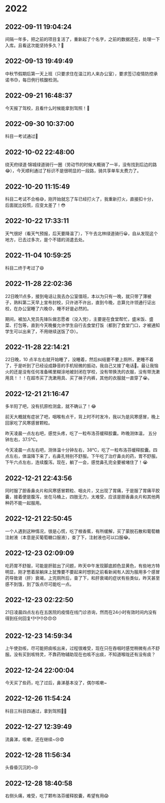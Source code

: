 # 2022

## 2022-09-11 19:04:24

间隔一年多，把之前的项目复活了，重新起了个名字，之前的数据还在，处理一下入库。且看这次能坚持多久？🤭  
## 2022-09-13 19:49:49

中秋节假期后第一天上班（只要求住在温江的人来办公室），要求签订疫情防控承诺书😓，每日例行核酸检测。  
## 2022-09-21 16:48:37

今天报了驾校，且看什么时候能拿到驾照！💪  

## 2022-09-30 10:37:00

科目一考试通过🤭

## 2022-10-02 22:48:00

绕天府绿道·锦城绿道骑行一圈（劳动节的时候大概骑了一半，没有找到后边的路😂），今天顺利通过了标识不是很明显的一段路，骑共享单车太费力了。  

## 2022-10-20 11:15:49

科目二考试不合格😅，刚开始就忘了车已经打火了，我重新打火，直接扣十分，后面就比较慌，应变太差了！😳

## 2022-10-22 17:33:11

天气很好（看天气预报，后天要降温了），下午去北林绿道骑行😀，自从发现这个地方，已去过多次，是个不错的消遣去处。    

## 2022-11-04 10:59:25

科目二终于考过了😄

## 2022-11-28 22:02:36

22日晚11点多，接到电话让我去办公室值班，本以为只有一晚，就只带了薄被子，熟料第二天早上宣布封校，只许进不许出，直到今晚，总算允许领通行证出校，在办公室睡了六晚😞，睡不好是必然的。

期间，被加入党员先锋队做志愿者（没入党），主要是在食堂帮忙，盛米饭、盛菜、打包等，直到今天晚餐允许学生自行去食堂打饭（都到了食堂门口，才被通知学生可以出来了，不用继续送饭了😓）。  

## 2022-11-28 22:14:21

22日晚，10 点半左右就开始睡了，没睡着，然后纠结要不要上厕所，更睡不着了，于是听到了已经设成静音的手机轻微的振动，我自己又接了电话😤。最让我恼火的还是没有任何准备稀里糊涂地被封闭在学校，没有带换洗的衣服，没有带洗漱用具！！！在超市买了洗漱用具、买了袜子内裤，其他的衣服就一直穿了😭。

## 2022-12-21 21:16:47

多半阳了吧，没有抗原检测盒，就不确认了！😂

前天大概就有症状了吧，咽喉有点干，背上时不时发冷，我以为是风寒感冒，晚上回家吃了风寒感冒颗粒。

昨天凌晨一点左右吧，感觉头疼，吃了一粒布洛芬缓释胶囊。昨晚测体温， 五分钟左右，37.5℃。

今天凌晨一点左右吧，测体温十分钟左右，38℃，吃了一粒布洛芬缓释胶囊。四点左右，体温降下来了，右鼻孔特别不舒服。下午吃了治疗鼻炎的药，胃不舒服。下午六点左右，连续腹泻。现在，躺了一会，感觉鼻孔完全要被堵住了！😭  

## 2022-12-21 22:43:56

同时服了胆香鼻炎片和风寒感冒颗粒、咽炎片，又出现了胃痛，于是服了胃痛平胶囊，接着便是腹泻，坐在马桶上，四肢无力，太难受，应该是胆香鼻炎片和其他两种药不能一起服用。  

## 2022-12-21 22:50:45

一个人遇到这种情况，很是心慌，吃了根香蕉，有所缓解，买了蒙脱石散和葡萄糖注射液（本意是买葡萄糖口服液），查了下，注射液也可以口服😂。

## 2022-12-23 02:09:09

吃药胃不舒服，可能是肝脏出了问题，昨天中午发现脚底颜色显黄色，有些地方特明显，刚才憋着尿躺床上犹豫要不要起来时想到之前看新闻有人因为服用多个感冒药导致肾（肝）衰竭，上完厕所后，查了下，和肝衰竭的症状有些类似，昨天甚至感不到饿，到了饭点尽可能吃一点。  
## 2022-12-23 02:22:50

21日凌晨四点左右在五医院的疫情在线门诊咨询，然而在24小时有效时间内没有得到任何回复👎👎👎😞😞😞  
## 2022-12-23 14:59:34

上午使劲咳，尽可能把痰咳出来，过程很难受，现在只在吞咽时感觉稍微有点不舒服。没有买到咳特灵，不靠药物辅助现在也咳不出痰，不知道喉咙还有没有痰？  
## 2022-12-24 22:00:04

今天买了些药，吃了过后，鼻涕基本没了，偶尔咳嗽~  
## 2022-12-26 11:54:24

科目三科目四通过，拿到驾照💪🤭  
## 2022-12-27 12:39:49

流鼻涕，咳嗽，还在继续~😢😨  
## 2022-12-28 11:56:34

头昏昏沉沉的~😢  
## 2022-12-28 18:40:58

右侧头痛，难受，吃了颗布洛芬缓释胶囊，希望有用😱